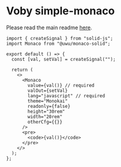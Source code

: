 # Voby simple-monaco

Please read the main readme [here](https://github.com/uwu/simple-monaco).

<!-- TODO: change -->

```tsx
import { createSignal } from "solid-js";
import Monaco from "@uwu/monaco-solid";

export default () => {
  const [val, setVal] = createSignal("");

  return (
    <>
      <Monaco
        value={val()} // required
        valOut={setVal}
        lang="javascript" // required
        theme="Monokai"
        readonly={false}
        height="30rem"
        width="20rem"
        otherCfg={{}}
      />
      <pre>
        <code>{val()}</code>
      </pre>
    </>
  );
};
```
